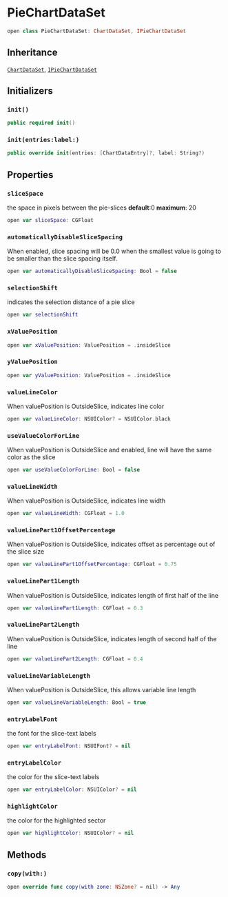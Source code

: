 # PieChartDataSet

``` swift
open class PieChartDataSet: ChartDataSet, IPieChartDataSet
```

## Inheritance

[`ChartDataSet`](/ChartDataSet), [`IPieChartDataSet`](/IPieChartDataSet)

## Initializers

### `init()`

``` swift
public required init()
```

### `init(entries:label:)`

``` swift
public override init(entries: [ChartDataEntry]?, label: String?)
```

## Properties

### `sliceSpace`

the space in pixels between the pie-slices
**default**:​ 0
**maximum**:​ 20

``` swift
open var sliceSpace: CGFloat
```

### `automaticallyDisableSliceSpacing`

When enabled, slice spacing will be 0.0 when the smallest value is going to be smaller than the slice spacing itself.

``` swift
open var automaticallyDisableSliceSpacing: Bool = false
```

### `selectionShift`

indicates the selection distance of a pie slice

``` swift
open var selectionShift 
```

### `xValuePosition`

``` swift
open var xValuePosition: ValuePosition = .insideSlice
```

### `yValuePosition`

``` swift
open var yValuePosition: ValuePosition = .insideSlice
```

### `valueLineColor`

When valuePosition is OutsideSlice, indicates line color

``` swift
open var valueLineColor: NSUIColor? = NSUIColor.black
```

### `useValueColorForLine`

When valuePosition is OutsideSlice and enabled, line will have the same color as the slice

``` swift
open var useValueColorForLine: Bool = false
```

### `valueLineWidth`

When valuePosition is OutsideSlice, indicates line width

``` swift
open var valueLineWidth: CGFloat = 1.0
```

### `valueLinePart1OffsetPercentage`

When valuePosition is OutsideSlice, indicates offset as percentage out of the slice size

``` swift
open var valueLinePart1OffsetPercentage: CGFloat = 0.75
```

### `valueLinePart1Length`

When valuePosition is OutsideSlice, indicates length of first half of the line

``` swift
open var valueLinePart1Length: CGFloat = 0.3
```

### `valueLinePart2Length`

When valuePosition is OutsideSlice, indicates length of second half of the line

``` swift
open var valueLinePart2Length: CGFloat = 0.4
```

### `valueLineVariableLength`

When valuePosition is OutsideSlice, this allows variable line length

``` swift
open var valueLineVariableLength: Bool = true
```

### `entryLabelFont`

the font for the slice-text labels

``` swift
open var entryLabelFont: NSUIFont? = nil
```

### `entryLabelColor`

the color for the slice-text labels

``` swift
open var entryLabelColor: NSUIColor? = nil
```

### `highlightColor`

the color for the highlighted sector

``` swift
open var highlightColor: NSUIColor? = nil
```

## Methods

### `copy(with:)`

``` swift
open override func copy(with zone: NSZone? = nil) -> Any
```
